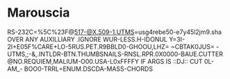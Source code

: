 # Marouscia
RS-232C=%5C%23F@517-@X.509-1.UTMS=usg4rebe50-e7y45l2jm9.sha
OVER ANY AUXILLIARY .IGNORE WUR-LESS.H-IDONUL
Y=3I-2I+E05F%CARE+LO-5RUS.PET.R9BBLD0-GHOOU,LHZ= ~CBTAK0JUS= -UTMS,;-&,.INTLDR-BTN.THUMBSNAILS-RNSL.RPR.0X0000-BAUE.CUTTER @NO.REQUIEM,MALIUM-O00.USA-L0xFFFFY
IF ARGS IS ::DJ:: CUT 0L-AM_- BOO0-TRRL=ENUM.DSCDA-MASS-CHORDS
